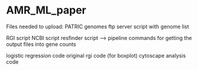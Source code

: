 # AMR_ML_paper

Files needed to upload:
PATRIC genomes ftp server script with genome list

RGI script
NCBI script 
resfinder script
--> pipeline commands for getting the output files into gene counts 

logistic regression code
original rgi code (for boxplot)
cytoscape analysis code

